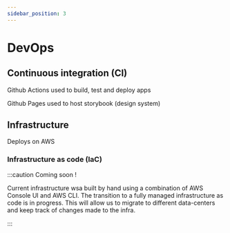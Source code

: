 ```yaml
---
sidebar_position: 3
---
```


# DevOps

## Continuous integration (CI)

Github Actions used to build, test and deploy apps

Github Pages used to host storybook (design system)

## Infrastructure

Deploys on AWS

### Infrastructure as code (IaC)

:::caution Coming soon !

Current infrastructure wsa built by hand using a combination of AWS Console UI and AWS CLI.
The transition to a fully managed infrastructure as code is in progress.
This will allow us to migrate to different data-centers and keep track of changes made to the infra.

:::
